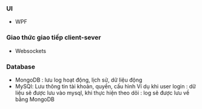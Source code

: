 ### UI
- WPF
### Giao thức giao tiếp client-sever
- Websockets
### Database
- MongoDB : lưu log hoạt động, lịch sử, dữ liệu động
- MySQl: Lưu thông tin tài khoản, quyền, cấu hình
Ví dụ khi user login : dữ liệu sẽ được lưu vào mysql, khi thực hiện theo dõi : log sẽ được lưu về bằng MongoDB 
